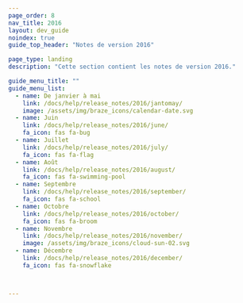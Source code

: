 ```yaml
---
page_order: 8
nav_title: 2016
layout: dev_guide
noindex: true
guide_top_header: "Notes de version 2016"

page_type: landing
description: "Cette section contient les notes de version 2016."

guide_menu_title: ""
guide_menu_list:
  - name: De janvier à mai
    link: /docs/help/release_notes/2016/jantomay/
    image: /assets/img/braze_icons/calendar-date.svg
  - name: Juin
    link: /docs/help/release_notes/2016/june/
    fa_icon: fas fa-bug
  - name: Juillet
    link: /docs/help/release_notes/2016/july/
    fa_icon: fas fa-flag
  - name: Août
    link: /docs/help/release_notes/2016/august/
    fa_icon: fas fa-swimming-pool
  - name: Septembre
    link: /docs/help/release_notes/2016/september/
    fa_icon: fas fa-school
  - name: Octobre
    link: /docs/help/release_notes/2016/october/
    fa_icon: fas fa-broom
  - name: Novembre
    link: /docs/help/release_notes/2016/november/
    image: /assets/img/braze_icons/cloud-sun-02.svg
  - name: Décembre
    link: /docs/help/release_notes/2016/december/
    fa_icon: fas fa-snowflake



---
```

